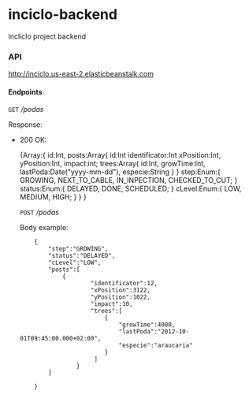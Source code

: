 # inciclo-backend
Incliclo project backend

### API
http://inciclo.us-east-2.elasticbeanstalk.com


#### Endpoints

`GET` */podas*

  Response:
			
-  200 OK:



     {Array<Object>:{
            id:Int,
            posts:Array<Object>{
                id:Int
                identificator:Int
                xPosition:Int,
                yPosition:Int,
                impact:int;
                trees:Array<Object>{
                    id:Int,
                    growTime:Int,
                    lastPoda:Date("yyyy-mm-dd"),
                    especie:String
                }
            }
            step:Enum:{
                  GROWING,
                NEXT_TO_CABLE,
                IN_INPECTION,
                CHECKED_TO_CUT;
            }
            status:Enum:{
                DELAYED,
                DONE,
              SCHEDULED;
            }
            cLevel:Enum:{
                LOW,
                MEDIUM,
                HIGH;
            }
        }
    }
		
		
		
		
`POST` */podas*

   Body example:
    
        {
        	"step":"GROWING",
        	"status":"DELAYED",
        	"cLevel":"LOW",
        	"posts":[
        		{
                        "identificator":12,
                        "xPosition":3122,
                        "yPosition":1022,
                        "impact":10,
                        "trees":[
                            {
                                "growTime":4000,
                                "lastPoda":"2012-10-01T09:45:00.000+02:00",
                                "especie":"araucaria"
                            }
                         ]
                    }
        	]
        	
        }
        
